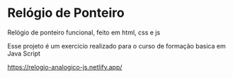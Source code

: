 # Relógio de Ponteiro

Relógio de ponteiro funcional, feito em html, css e js

Esse projeto é um exercicio realizado para o curso de formação basica em Java Script 

https://relogio-analogico-js.netlify.app/
